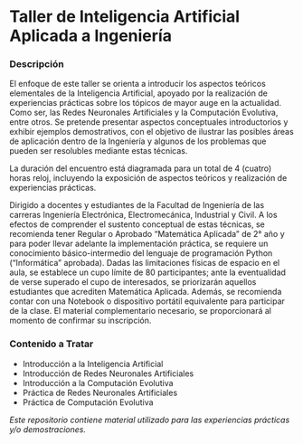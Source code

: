 # Taller de Inteligencia Artificial Aplicada a Ingeniería #

### Descripción ###

El enfoque de este taller se orienta a introducir los aspectos teóricos elementales de la Inteligencia Artificial, apoyado por la realización de experiencias prácticas sobre los tópicos de mayor auge en la actualidad. Como ser, las Redes Neuronales Artificiales y la Computación Evolutiva, entre otros. Se pretende presentar aspectos conceptuales introductorios y exhibir ejemplos demostrativos, con el objetivo de ilustrar las posibles áreas de aplicación dentro de la Ingeniería y algunos de los problemas que pueden ser resolubles mediante estas técnicas.

La duración del encuentro está diagramada para un total de 4 (cuatro) horas reloj, incluyendo la exposición de aspectos teóricos y realización de experiencias prácticas.

Dirigido a docentes y estudiantes de la Facultad de Ingeniería de las carreras Ingeniería Electrónica, Electromecánica, Industrial y Civil. A los efectos de comprender el sustento conceptual de estas técnicas, se recomienda tener Regular o Aprobado “Matemática Aplicada” de 2° año y para poder llevar adelante la implementación práctica, se requiere un conocimiento básico-intermedio del lenguaje de programación Python (“Informática” aprobada). Dadas las limitaciones físicas de espacio en el aula, se establece un cupo límite de 80 participantes; ante la eventualidad de verse superado el cupo de interesados, se priorizarán aquellos estudiantes que acrediten Matemática Aplicada. Además, se recomienda contar con una Notebook o dispositivo portátil equivalente para participar de la clase. El material complementario necesario, se proporcionará al momento de confirmar su inscripción.

### Contenido a Tratar ###

* Introducción a la Inteligencia Artificial
* Introducción de Redes Neuronales Artificiales
* Introducción a la Computación Evolutiva
* Práctica de Redes Neuronales Artificiales
* Práctica de Computación Evolutiva


*Este repositorio contiene material utilizado para las experiencias prácticas y/o demostraciones.*
